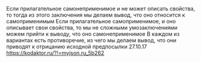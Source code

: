 Если прилагательное самонеприменимое и не может описать свойства, то тогда из этого заключения мы делаем вывод, что оно относится к самоприменимым
Если прилагательное самоприменимое, и оно описывает свои свойства, то мы не сложными умозаключениями можем прийти к выводу, что оно самонеприменимое
В каждом из вариантах есть противоречие, из чего мы делаем вывод, что они приводят к отрицанию исходной предпосылки
27.10.17
https://kodaktor.ru/?!=myjson.ru_5b262
